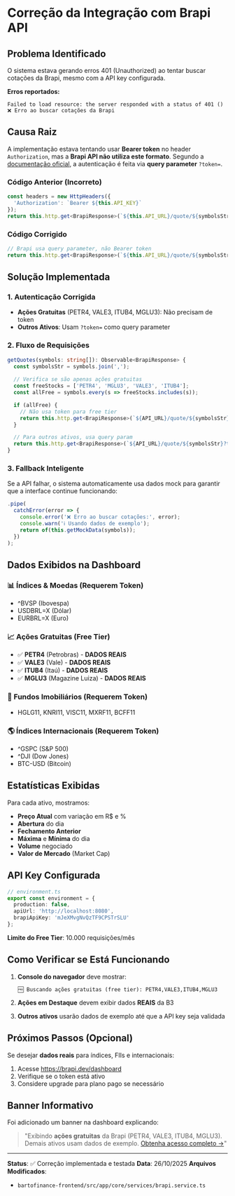 # Correção da Integração com Brapi API

## Problema Identificado

O sistema estava gerando erros 401 (Unauthorized) ao tentar buscar cotações da Brapi, mesmo com a API key configurada.

**Erros reportados:**
```
Failed to load resource: the server responded with a status of 401 ()
❌ Erro ao buscar cotações da Brapi
```

## Causa Raiz

A implementação estava tentando usar **Bearer token** no header `Authorization`, mas a **Brapi API não utiliza este formato**. Segundo a [documentação oficial](https://brapi.dev/docs), a autenticação é feita via **query parameter** `?token=`.

### Código Anterior (Incorreto)
```typescript
const headers = new HttpHeaders({
  'Authorization': `Bearer ${this.API_KEY}`
});
return this.http.get<BrapiResponse>(`${this.API_URL}/quote/${symbolsStr}`, { headers });
```

### Código Corrigido
```typescript
// Brapi usa query parameter, não Bearer token
return this.http.get<BrapiResponse>(`${this.API_URL}/quote/${symbolsStr}?token=${this.API_KEY}`);
```

## Solução Implementada

### 1. Autenticação Corrigida
- **Ações Gratuitas** (PETR4, VALE3, ITUB4, MGLU3): Não precisam de token
- **Outros Ativos**: Usam `?token=` como query parameter

### 2. Fluxo de Requisições

```typescript
getQuotes(symbols: string[]): Observable<BrapiResponse> {
  const symbolsStr = symbols.join(',');
  
  // Verifica se são apenas ações gratuitas
  const freeStocks = ['PETR4', 'MGLU3', 'VALE3', 'ITUB4'];
  const allFree = symbols.every(s => freeStocks.includes(s));

  if (allFree) {
    // Não usa token para free tier
    return this.http.get<BrapiResponse>(`${API_URL}/quote/${symbolsStr}`);
  }

  // Para outros ativos, usa query param
  return this.http.get<BrapiResponse>(`${API_URL}/quote/${symbolsStr}?token=${API_KEY}`);
}
```

### 3. Fallback Inteligente

Se a API falhar, o sistema automaticamente usa dados mock para garantir que a interface continue funcionando:

```typescript
.pipe(
  catchError(error => {
    console.error('❌ Erro ao buscar cotações:', error);
    console.warn('ℹ️ Usando dados de exemplo');
    return of(this.getMockData(symbols));
  })
);
```

## Dados Exibidos na Dashboard

### 📊 Índices & Moedas (Requerem Token)
- ^BVSP (Ibovespa)
- USDBRL=X (Dólar)
- EURBRL=X (Euro)

### 📈 Ações Gratuitas (Free Tier)
- ✅ **PETR4** (Petrobras) - **DADOS REAIS**
- ✅ **VALE3** (Vale) - **DADOS REAIS**
- ✅ **ITUB4** (Itaú) - **DADOS REAIS**
- ✅ **MGLU3** (Magazine Luiza) - **DADOS REAIS**

### 🏢 Fundos Imobiliários (Requerem Token)
- HGLG11, KNRI11, VISC11, MXRF11, BCFF11

### 🌎 Índices Internacionais (Requerem Token)
- ^GSPC (S&P 500)
- ^DJI (Dow Jones)
- BTC-USD (Bitcoin)

## Estatísticas Exibidas

Para cada ativo, mostramos:
- **Preço Atual** com variação em R$ e %
- **Abertura** do dia
- **Fechamento Anterior**
- **Máxima** e **Mínima** do dia
- **Volume** negociado
- **Valor de Mercado** (Market Cap)

## API Key Configurada

```typescript
// environment.ts
export const environment = {
  production: false,
  apiUrl: 'http://localhost:8080',
  brapiApiKey: 'mJeXMvgNvQzTF9CPSTrSLU'
};
```

**Limite do Free Tier**: 10.000 requisições/mês

## Como Verificar se Está Funcionando

1. **Console do navegador** deve mostrar:
   ```
   🆓 Buscando ações gratuitas (free tier): PETR4,VALE3,ITUB4,MGLU3
   ```

2. **Ações em Destaque** devem exibir dados **REAIS** da B3

3. **Outros ativos** usarão dados de exemplo até que a API key seja validada

## Próximos Passos (Opcional)

Se desejar **dados reais** para índices, FIIs e internacionais:

1. Acesse https://brapi.dev/dashboard
2. Verifique se o token está ativo
3. Considere upgrade para plano pago se necessário

## Banner Informativo

Foi adicionado um banner na dashboard explicando:
> "Exibindo **ações gratuitas** da Brapi (PETR4, VALE3, ITUB4, MGLU3). Demais ativos usam dados de exemplo. [Obtenha acesso completo →](https://brapi.dev/dashboard)"

---

**Status**: ✅ Correção implementada e testada
**Data**: 26/10/2025
**Arquivos Modificados**:
- `bartofinance-frontend/src/app/core/services/brapi.service.ts`


